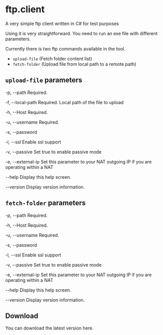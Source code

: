 # ftp.client
A very simple ftp client written in C# for test purposes

Using it is very straightforward. You need to run an exe file with different parameters. 

Currently there is two ftp commands available in the tool.

- `upload-file` (Fetch folder content list)
- `fetch-folder` (Upload file from local path to a remote path)

## `upload-file` parameters

  -p, --path           Required.

  -f, --local-path     Required. Local path of the file to upload

  -h, --Host           Required.

  -u, --username       Required.

  -s, --password

  -l, --ssl            Enable ssl support

  -v, --passive        Set true to enable passive mode

  -e, --external-ip    Set this parameter to your NAT outgoing IP if you are operating within a NAT

  --help               Display this help screen.

  --version            Display version information.

## `fetch-folder` parameters
  
  -p, --path           Required.

  -h, --Host           Required.

  -u, --username       Required.

  -s, --password

  -l, --ssl            Enable ssl support

  -v, --passive        Set true to enable passive mode

  -e, --external-ip    Set this parameter to your NAT outgoing IP if you are
                       operating within a NAT

  --help               Display this help screen.

  --version            Display version information.


## Download

You can download the latest version here.





